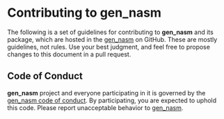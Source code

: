 # Contributing to gen_nasm

The following is a set of guidelines for contributing to **gen_nasm** and its package, which are hosted in the [gen_nasm](https://github.com/vroncevic/gen_nasm) on GitHub. These are mostly guidelines, not rules. Use your best judgment, and feel free to propose changes to this document in a pull request.

## Code of Conduct

**gen_nasm** project and everyone participating in it is governed by the [gen_nasm code of conduct](CODE_OF_CONDUCT.md). By participating, you are expected to uphold this code. Please report unacceptable behavior to [gen_nasm](mailto:elektron.ronca@gmail.com).